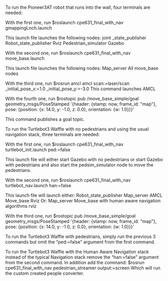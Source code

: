 To run the Pioneer3AT robot that runs into the wall, four terminals are needed:

With the first one, run 
$roslaunch cpe631_final_with_nav gmappingLnch.launch

This launch file launches the following nodes:
    joint _state_publisher
    Robot_state_publisher
    Rviz
    Pedestrian_simulator
    Gazebo
	
With the second one, run
$roslaunch cpe631_final_with_nav move_base.launch

This launch file launches the following nodes:
    Map_server
    All move_base nodes

With the third one, run
$rosrun amcl amcl scan:=laser/scan _initial_pose_x:=1.0 _initial_pose_y:=-3.0
This command launches AMCL

With the fourth one, run 
$rostopic pub /move_base_simple/goal geometry_msgs/PoseStamped '{header: {stamp: now, frame_id: "map"}, pose: {position: {x: 14.0, y: -1.0, z: 0.0}, orientation: {w: 1.0}}}'

This command publishes a goal topic.



To run the Turtlebot3 Waffle with no pedestrians and using the usual navigation stack, three terminals are needed:

With the first one, run 
$roslaunch cpe631_final_with_nav turtlebot_init.launch ped:=false

This launch file will either start Gazebo with no pedestrians or start Gazebo with pedestrians and also start the pedsim_simulator node to move the pedestrians.

With the second one, run
$roslaunch cpe631_final_with_nav turtlebot_nav.launch han:=false

This launch file will launch either:
    Robot_state_publisher
    Map_server
    AMCL
    Move_base
    Rviz
Or:
    Map_server
    Move_base with human aware navigation algorithms
    rviz

With the third one, run
$rostopic pub /move_base_simple/goal geometry_msgs/PoseStamped '{header: {stamp: now, frame_id: "map"}, pose: {position: {x: 14.0, y: -1.0, z: 0.0}, orientation: {w: 1.0}}}'



To run the Turtlebot3 Waffle with pedestrians, simply run the previous 3 commands but omit the “ped:=false” argument from the first command. 



To run the Turtlebot3 Waffle with the Human Aware Navigation stack instead of the typical Navigation stack remove the “han:=false” argument from the second command. In addition add the command:
$rosrun cpe631_final_with_nav pedestrian_streamer output:=screen
Which will run the custom created people converter.
